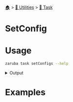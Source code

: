 <!--startTocHeader-->
[🏠](../../README.md) > [🔧 Utilities](../README.md) > [🔨 Task](README.md)
# SetConfig
<!--endTocHeader-->

# Usage


```bash
zaruba task setConfigs --help
```
 
<details>
<summary>Output</summary>
 
```````
Set task configs

Usage:
  zaruba task setConfigs <taskName> {<jsonMapConfig> | <configKey> <configValue>} [projectFile] [flags]

Aliases:
  setConfigs, setConfig

Flags:
  -h, --help   help for setConfigs
```````
</details>


# Examples



<!--startTocSubtopic-->
<!--endTocSubtopic-->